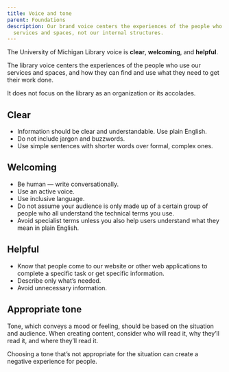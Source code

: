 ```yaml
---
title: Voice and tone
parent: Foundations
description: Our brand voice centers the experiences of the people who use our
  services and spaces, not our internal structures.
---
```

The University of Michigan Library voice is **clear**, **welcoming**, and **helpful**.

The library voice centers the experiences of the people who use our services and spaces, and how they can find and use what they need to get their work done. 

It does not focus on the library as an organization or its accolades. 

## Clear

* Information should be clear and understandable. Use plain English. 
* Do not include jargon and buzzwords. 
* Use simple sentences with shorter words over formal, complex ones. 

## Welcoming

* Be human — write conversationally.
* Use an active voice.
* Use inclusive language. 
* Do not assume your audience is only made up of a certain group of people who all understand the technical terms you use.
* Avoid specialist terms unless you also help users understand what they mean in plain English.

## Helpful

* Know that people come to our website or other web applications to complete a specific task or get specific information. 
* Describe only what’s needed. 
* Avoid unnecessary information. 

## Appropriate tone 

Tone, which conveys a mood or feeling, should be based on the situation and audience. When creating content, consider who will read it, why they’ll read it, and where they’ll read it. 

Choosing a tone that’s not appropriate for the situation can create a negative experience for people.